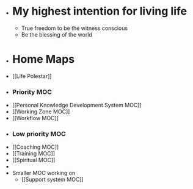 - # My highest intention for living life
    - True freedom to be the witness conscious
    - Be the blessing of the world
- # Home Maps
- [[Life Polestar]]
- ### Priority MOC
- [[Personal Knowledge Development System MOC]]
- [[Working Zone MOC]]
- [[Workflow MOC]]
- ### Low priority MOC
- [[Coaching MOC]]
- [[Training MOC]]
- [[Spiritual MOC]]
- 
- Smaller MOC working on
    - [[Support system MOC]]
